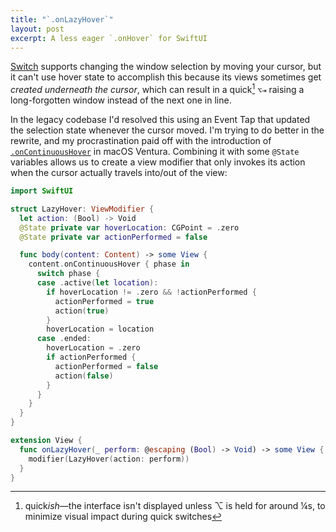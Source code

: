```yaml
---
title: "`.onLazyHover`"
layout: post
excerpt: A less eager `.onHover` for SwiftUI
---
```


[Switch](/projects/switch) supports changing the window selection by moving your cursor, but it can't use hover state to accomplish this because its views sometimes get _created underneath the cursor_, which can result in a quick[^ish] `⌥⇥` raising a long-forgotten window instead of the next one in line.

In the legacy codebase I'd resolved this using an Event Tap that updated the selection state whenever the cursor moved. I'm trying to do better in the rewrite, and my procrastination paid off with the introduction of [`.onContinuousHover`](https://developer.apple.com/documentation/swiftui/view/oncontinuoushover(coordinatespace:perform:)) in macOS Ventura. Combining it with some `@State` variables allows us to create a view modifier that only invokes its action when the cursor actually travels into/out of the view:

```swift
import SwiftUI

struct LazyHover: ViewModifier {
  let action: (Bool) -> Void
  @State private var hoverLocation: CGPoint = .zero
  @State private var actionPerformed = false

  func body(content: Content) -> some View {
    content.onContinuousHover { phase in
      switch phase {
      case .active(let location):
        if hoverLocation != .zero && !actionPerformed {
          actionPerformed = true
          action(true)
        }
        hoverLocation = location
      case .ended:
        hoverLocation = .zero
        if actionPerformed {
          actionPerformed = false
          action(false)
        }
      }
    }
  }
}

extension View {
  func onLazyHover(_ perform: @escaping (Bool) -> Void) -> some View {
    modifier(LazyHover(action: perform))
  }
}
```

[^ish]: quick*ish*—the interface isn't displayed unless ⌥ is held for around ¼s, to minimize visual impact during quick switches